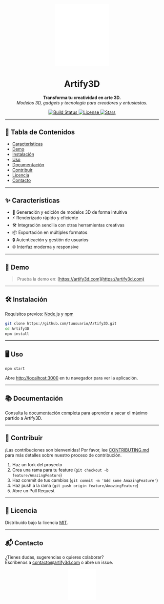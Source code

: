 <p align="center">
  <img src="public/img/Logo.png" alt="Artify3D Logo" width="180" />
</p>

<h1 align="center">Artify3D</h1>

<p align="center">
  <b>Transforma tu creatividad en arte 3D.</b><br>
  <i>Modelos 3D, gadgets y tecnología para creadores y entusiastas.</i>
</p>

<p align="center">
  <a href="https://github.com/tuusuario/Artify3D/actions">
    <img src="https://img.shields.io/github/actions/workflow/status/tuusuario/Artify3D/ci.yml?branch=main&style=flat-square" alt="Build Status" />
  </a>
  <a href="https://github.com/tuusuario/Artify3D/blob/main/LICENSE">
    <img src="https://img.shields.io/github/license/tuusuario/Artify3D?style=flat-square" alt="License" />
  </a>
  <a href="https://github.com/tuusuario/Artify3D/stargazers">
    <img src="https://img.shields.io/github/stars/tuusuario/Artify3D?style=flat-square" alt="Stars" />
  </a>
</p>

---

## 📑 Tabla de Contenidos

- [Características](#-características)
- [Demo](#-demo)
- [Instalación](#-instalación)
- [Uso](#-uso)
- [Documentación](#-documentación)
- [Contribuir](#-contribuir)
- [Licencia](#-licencia)
- [Contacto](#-contacto)

---

## ✨ Características

- 🎨 Generación y edición de modelos 3D de forma intuitiva
- ⚡ Renderizado rápido y eficiente
- 🛠️ Integración sencilla con otras herramientas creativas
- 📦 Exportación en múltiples formatos
- 🔒 Autenticación y gestión de usuarios
- 🌐 Interfaz moderna y responsive

---

## 🚀 Demo

> Prueba la demo en: [https://artify3d.com](https://artify3d.com)

---

## 🛠️ Instalación

Requisitos previos: [Node.js](https://nodejs.org/) y [npm](https://www.npmjs.com/)

```bash
git clone https://github.com/tuusuario/Artify3D.git
cd Artify3D
npm install
```

---

## 🖥️ Uso

```bash
npm start
```

Abre [http://localhost:3000](http://localhost:3000) en tu navegador para ver la aplicación.

---

## 📚 Documentación

Consulta la [documentación completa](docs/README.md) para aprender a sacar el máximo partido a Artify3D.

---

## 🤝 Contribuir

¡Las contribuciones son bienvenidas! Por favor, lee [CONTRIBUTING.md](CONTRIBUTING.md) para más detalles sobre nuestro proceso de contribución.

1. Haz un fork del proyecto
2. Crea una rama para tu feature (`git checkout -b feature/AmazingFeature`)
3. Haz commit de tus cambios (`git commit -m 'Add some AmazingFeature'`)
4. Haz push a la rama (`git push origin feature/AmazingFeature`)
5. Abre un Pull Request

---

## 📝 Licencia

Distribuido bajo la licencia [MIT](LICENSE).

---

## 📬 Contacto

¿Tienes dudas, sugerencias o quieres colaborar?  
Escríbenos a [contacto@artify3d.com](mailto:contacto@artify3d.com) o abre un issue.

<p align="center">
  <img src="public/img/Logo.png" width="90" alt="Artify3D" />
</p>
